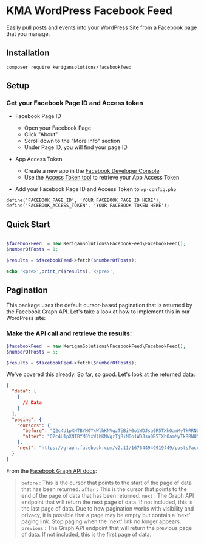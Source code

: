 # KMA WordPress Facebook Feed
Easily pull posts and events into your WordPress Site from a Facebook page that you manage.
## Installation
`composer require kerigansolutions/facebookfeed`
## Setup
### Get your Facebook Page ID and Access token
- Facebook Page ID
    + Open your Facebook Page
    + Click "About"
    + Scroll down to the "More Info" section
    + Under Page ID, you will find your page ID
- App Access Token
    + Create a new app in the [Facebook Developer Console](https://developers.facebook.com/apps/)
    + Use the [Access Token tool](https://developers.facebook.com/tools/accesstoken/) to retrieve your App Access Token

- Add your Facebook Page ID and Access Token to `wp-config.php`
```
define('FACEBOOK_PAGE_ID', 'YOUR FACEBOOK PAGE ID HERE');
define('FACEBOOK_ACCESS_TOKEN', 'YOUR FACEBOOK TOKEN HERE');
```
## Quick Start
```php

$facebookFeed  = new KeriganSolutions\FacebookFeed\FacebookFeed();
$numberOfPosts = 1;

$results = $facebookFeed->fetch($numberOfPosts);

echo '<pre>',print_r($results),'</pre>';

```
## Pagination
This package uses the default cursor-based pagination that is returned by the Facebook Graph API. Let's take a look at how to implement this in our WordPress site:
### Make the API call and retrieve the results:
```php
$facebookFeed  = new KeriganSolutions\FacebookFeed\FacebookFeed();
$numberOfPosts = 5;

$results = $facebookFeed->fetch($numberOfPosts);
```
We've covered this already. So far, so good. Let's look at the returned data:
```json
{
  "data": [
    {
      // Data
    }
  ],
  "paging": {
    "cursors": {
      "before": "Q2c4U1pXNTBYM0YxWlhKNVgzTjBiM0o1WDJsa0R5TXhOamMyTkRRNU5EazVNVGswTkRrNk1UVXhPVEkyTlRJME1URTBOekV6TnpBNU1BOE1ZAWEJwWDNOMGIzSjVYMmxrRHlBeE5qYzJORFE1TkRrNU1UazBORGxmTVRrMU9UUTNNRFl5TkRBM01ERTVOdzhFZAEdsdFpRWmFDdFh2QVE9PQZDZD",
      "after": "Q2c4U1pXNTBYM0YxWlhKNVgzTjBiM0o1WDJsa0R5TXhOamMyTkRRNU5EazVNVGswTkRrNk1UVXhPVEkyTlRJME1URTBOekV6TnpBNU1BOE1ZAWEJwWDNOMGIzSjVYMmxrRHlBeE5qYzJORFE1TkRrNU1UazBORGxmTVRrMU9UUTNNRFl5TkRBM01ERTVOdzhFZAEdsdFpRWmFDdFh2QVE9PQZDZD"
    },
    "next": "https://graph.facebook.com/v2.11/167644949919449/posts?access_token=*******************************&pretty=0&fields=full_picture%2Cmessage%2Cobject_id%2Ctype%2Cstatus_type%2Ccaption%2Ccreated_time%2Clink%2Cupdated_time&limit=1&after=Q2c4U1pXNTBYM0YxWlhKNVgzTjBiM0o1WDJsa0R5TXhOamMyTkRRNU5EazVNVGswTkRrNk1UVXhPVEkyTlRJME1URTBOekV6TnpBNU1BOE1ZAWEJwWDNOMGIzSjVYMmxrRHlBeE5qYzJORFE1TkRrNU1UazBORGxmTVRrMU9UUTNNRFl5TkRBM01ERTVOdzhFZAEdsdFpRWmFDdFh2QVE9PQZDZD"
  }
}
```

From the [Facebook Graph API docs](https://developers.facebook.com/docs/graph-api/using-graph-api):
>    `before` : This is the cursor that points to the start of the page of data that has been returned. 
>    `after` : This is the cursor that points to the end of the page of data that has been returned.
>    `next` : The Graph API endpoint that will return the next page of data. If not included, this is the last page of data. Due to how pagination works with visibility and privacy, it is possible that a page may be empty but contain a 'next' paging link. Stop paging when the 'next' link no longer appears.
>    `previous` : The Graph API endpoint that will return the previous page of data. If not included, this is the first page of data.




